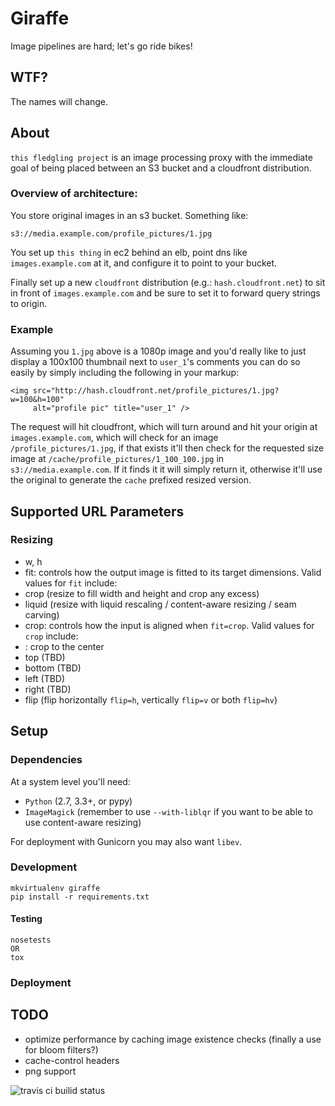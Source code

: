 # Giraffe

Image pipelines are hard; let's go ride bikes!

## WTF?

The names will change.

## About

`this fledgling project` is an image processing proxy with the immediate
goal of being placed between an S3 bucket and a cloudfront distribution.

### Overview of architecture:

You store original images in an s3 bucket.  Something like:

```
s3://media.example.com/profile_pictures/1.jpg
```

You set up `this thing` in ec2 behind an elb, point dns like `images.example.com` at it,
and configure it to point to your bucket.

Finally set up a new `cloudfront` distribution (e.g.: `hash.cloudfront.net`) to sit
in front of `images.example.com` and be sure to set it to forward query strings
to origin.

### Example

Assuming you `1.jpg` above is a 1080p image and you'd really like to just display
a 100x100 thumbnail next to `user_1`'s comments you can do so easily by simply including the following in your markup:

```
<img src="http://hash.cloudfront.net/profile_pictures/1.jpg?w=100&h=100"
     alt="profile pic" title="user_1" />
```

The request will hit cloudfront, which will turn around and hit your origin at
`images.example.com`, which will check for an image `/profile_pictures/1.jpg`, if that exists it'll then check for the requested size image at `/cache/profile_pictures/1_100_100.jpg` in `s3://media.example.com`.  If it finds it
it will simply return it, otherwise it'll use the original to generate the
`cache` prefixed resized version.

## Supported URL Parameters

### Resizing

 - w, h
 - fit: controls how the output image is fitted to its target dimensions.  Valid values for `fit` include:
  - crop (resize to fill width and height and crop any excess)
  - liquid (resize with liquid rescaling / content-aware resizing / seam carving)
 - crop: controls how the input is aligned when `fit=crop`.  Valid values for `crop` include:
  - <unset>: crop to the center
  - top (TBD)
  - bottom (TBD)
  - left (TBD)
  - right (TBD)
 - flip (flip horizontally `flip=h`, vertically `flip=v` or both `flip=hv`)

## Setup

### Dependencies

At a system level you'll need:
 - `Python` (2.7, 3.3+, or pypy)
 - `ImageMagick` (remember to use `--with-liblqr` if you want to be able to use content-aware resizing)

For deployment with Gunicorn you may also want `libev`.

### Development

```
mkvirtualenv giraffe
pip install -r requirements.txt
```

#### Testing

```
nosetests
OR
tox
```

### Deployment

## TODO

 - optimize performance by caching image existence checks (finally a use for bloom filters?)
 - cache-control headers
 - png support

![travis ci builid status](https://travis-ci.org/steder/giraffe.png)
